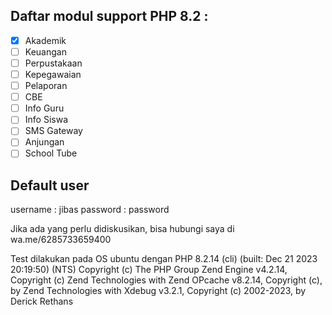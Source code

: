 ## Daftar modul support PHP 8.2 :
- [x] Akademik
- [ ] Keuangan
- [ ] Perpustakaan
- [ ] Kepegawaian
- [ ] Pelaporan
- [ ] CBE
- [ ] Info Guru
- [ ] Info Siswa
- [ ] SMS Gateway
- [ ] Anjungan
- [ ] School Tube

## Default user
username : jibas
password : password

Jika ada yang perlu didiskusikan, bisa hubungi saya di wa.me/6285733659400

Test dilakukan pada OS ubuntu dengan 
PHP 8.2.14 (cli) (built: Dec 21 2023 20:19:50) (NTS)
Copyright (c) The PHP Group
Zend Engine v4.2.14, Copyright (c) Zend Technologies
    with Zend OPcache v8.2.14, Copyright (c), by Zend Technologies
    with Xdebug v3.2.1, Copyright (c) 2002-2023, by Derick Rethans